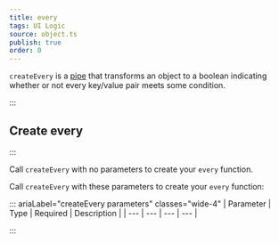 ```yaml
---
title: every
tags: UI Logic
source: object.ts
publish: true
order: 0
---
```


`createEvery` is a [pipe](/docs/logic/pipes-overview) that transforms an object to a boolean indicating whether or not every key/value pair meets some condition.


:::
## Create every
:::

Call `createEvery` with no parameters to create your `every` function.

Call `createEvery` with these parameters to create your `every` function:

::: ariaLabel="createEvery parameters" classes="wide-4"
| Parameter | Type | Required | Description |
| --- | --- | --- | --- |

:::

